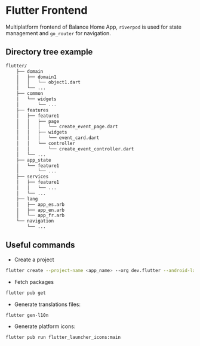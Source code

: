 # Flutter Frontend

Multiplatform frontend of Balance Home App, ```riverpod``` is used for state management and ```go_router``` for navigation.

## Directory tree example

~~~bash
flutter/
    ├── domain
    │   ├── domain1
    │   │   └── object1.dart
    │   └── ...
    ├── common
    │   └── widgets
    │       └── ...
    ├── features
    │   ├── feature1
    │   │   ├── page
    │   │   │   └── create_event_page.dart
    │   │   ├── widgets
    │   │   │   └── event_card.dart
    │   │   └── controller
    │   │       └── create_event_controller.dart
    │   └── ...
    ├── app_state
    │   └── feature1
    │       └── ...
    ├── services
    │   ├── feature1
    │   │   └── ...
    │   └── ...
    ├── lang
    │   ├── app_es.arb
    │   ├── app_en.arb
    │   └── app_fr.arb
    └── navigation
        └── ...
~~~

## Useful commands

* Create a project

~~~bash
flutter create --project-name <app_name> --org dev.flutter --android-language java --ios-language objc <dir_name>
~~~

* Fetch packages

~~~bash
flutter pub get
~~~

* Generate translations files:

~~~bash
flutter gen-l10n
~~~

* Generate platform icons:

~~~bash
flutter pub run flutter_launcher_icons:main
~~~
